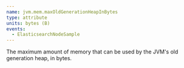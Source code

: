 ```yaml
---
name: jvm.mem.maxOldGenerationHeapInBytes
type: attribute
units: bytes (B)
events:
  - ElasticsearchNodeSample
---
```


The maximum amount of memory that can be used by the JVM's old generation heap, in bytes.